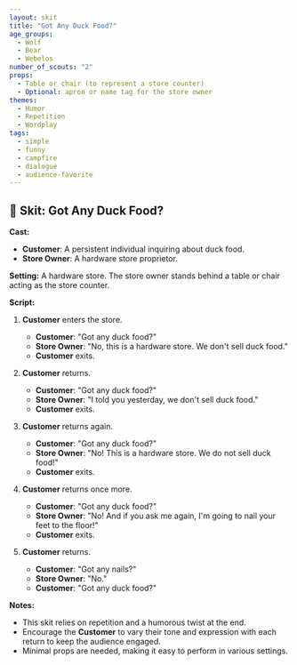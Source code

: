 ```yaml
---
layout: skit
title: "Got Any Duck Food?"
age_groups:
  - Wolf
  - Bear
  - Webelos
number_of_scouts: "2"
props:
  - Table or chair (to represent a store counter)
  - Optional: apron or name tag for the store owner
themes:
  - Humor
  - Repetition
  - Wordplay
tags:
  - simple
  - funny
  - campfire
  - dialogue
  - audience-favorite
---
```


## 🦆 Skit: Got Any Duck Food?

**Cast:**
- **Customer**: A persistent individual inquiring about duck food.
- **Store Owner**: A hardware store proprietor.

**Setting:**
A hardware store. The store owner stands behind a table or chair acting as the store counter.

**Script:**

1. **Customer** enters the store.

   - **Customer**: "Got any duck food?"
   - **Store Owner**: "No, this is a hardware store. We don't sell duck food."
   - **Customer** exits.

2. **Customer** returns.

   - **Customer**: "Got any duck food?"
   - **Store Owner**: "I told you yesterday, we don't sell duck food."
   - **Customer** exits.

3. **Customer** returns again.

   - **Customer**: "Got any duck food?"
   - **Store Owner**: "No! This is a hardware store. We do not sell duck food!"
   - **Customer** exits.

4. **Customer** returns once more.

   - **Customer**: "Got any duck food?"
   - **Store Owner**: "No! And if you ask me again, I'm going to nail your feet to the floor!"
   - **Customer** exits.

5. **Customer** returns.

   - **Customer**: "Got any nails?"
   - **Store Owner**: "No."
   - **Customer**: "Got any duck food?"

**Notes:**
- This skit relies on repetition and a humorous twist at the end.
- Encourage the **Customer** to vary their tone and expression with each return to keep the audience engaged.
- Minimal props are needed, making it easy to perform in various settings.
